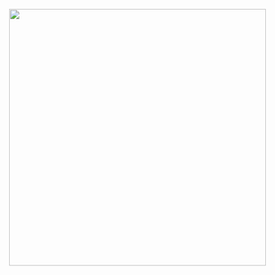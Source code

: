 <p align="center">
  <img width="460" height="460" src="https://user-images.githubusercontent.com/105368099/182561824-ee67e315-b609-4e57-ba31-3030ce21986f.png">
</p>
